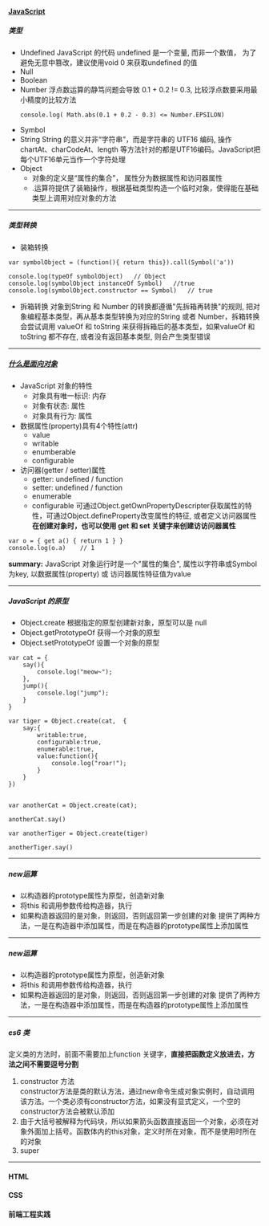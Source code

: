 #### [JavaScript](https://time.geekbang.org/column/article/78884)

##### 类型
- Undefined
  JavaScript 的代码 undefined 是一个变量, 而非一个数值， 为了避免无意中篡改，建议使用void 0 来获取undefined 的值
- Null
- Boolean
- Number
  浮点数运算的静笃问题会导致 0.1 + 0.2 != 0.3, 比较浮点数要采用最小精度的比较方法
  ```
  console.log( Math.abs(0.1 + 0.2 - 0.3) <= Number.EPSILON)
  ```
- Symbol
- String
  String 的意义并非“字符串”，而是字符串的 UTF16 编码, 操作chartAt、charCodeAt、length 等方法针对的都是UTF16编码。JavaScript把每个UTF16单元当作一个字符处理
- Object
  - 对象的定义是“属性的集合”， 属性分为数据属性和访问器属性
  - .运算符提供了装箱操作，根据基础类型构造一个临时对象，使得能在基础类型上调用对应对象的方法
***

##### 类型转换
- 装箱转换
```
var symbolObject = (function(){ return this}).call(Symbol('a'))

console.log(typeOf symbolObject)   // Object
console.log(symbolObject instanceOf Symbol)   //true
console.log(symbolObject.constructor == Symbol)   // true
```

- 拆箱转换
对象到String 和 Number 的转换都遵循"先拆箱再转换"的规则, 把对象编程基本类型，再从基本类型转换为对应的String 或者 Number，拆箱转换会尝试调用 valueOf 和 toString 来获得拆箱后的基本类型，如果valueOf 和 toString 都不存在, 或者没有返回基本类型, 则会产生类型错误
***

##### [什么是面向对象](https://time.geekbang.org/column/article/79319)
- JavaScript 对象的特性
  - 对象具有唯一标识: 内存
  - 对象有状态: 属性
  - 对象具有行为: 属性
- 数据属性(property)具有4个特性(attr)
  - value
  - writable
  - enumberable
  - configurable
- 访问器(getter / setter)属性
  - getter: undefined / function
  - setter: undefined / function
  - enumerable
  - configurable
可通过Object.getOwnPropertyDescripter获取属性的特性，可通过Object.defineProperty改变属性的特征, 或者定义访问器属性  
**在创建对象时，也可以使用 get 和 set 关键字来创建访访问器属性**
```
var o = { get a() { return 1 } }
console.log(o.a)    // 1
```
**summary:**  JavaScript 对象运行时是一个"属性的集合", 属性以字符串或Symbol 为key, 以数据属性(property) 或 访问器属性特征值为value
***

##### JavaScript 的原型
- Object.create 根据指定的原型创建新对象，原型可以是 null
- Object.getPrototypeOf 获得一个对象的原型
- Object.setPrototypeOf 设置一个对象的原型
```
var cat = {
    say(){
        console.log("meow~");
    },
    jump(){
        console.log("jump");
    }
}

var tiger = Object.create(cat,  {
    say:{
        writable:true,
        configurable:true,
        enumerable:true,
        value:function(){
            console.log("roar!");
        }
    }
})


var anotherCat = Object.create(cat);

anotherCat.say()

var anotherTiger = Object.create(tiger)

anotherTiger.say()
```
***


##### new运算
- 以构造器的prototype属性为原型，创造新对象
- 将this 和调用参数传给构造器，执行
- 如果构造器返回的是对象，则返回，否则返回第一步创建的对象
提供了两种方法，一是在构造器中添加属性，而是在构造器的prototype属性上添加属性
***

##### new运算
- 以构造器的prototype属性为原型，创造新对象
- 将this 和调用参数传给构造器，执行
- 如果构造器返回的是对象，则返回，否则返回第一步创建的对象
提供了两种方法，一是在构造器中添加属性，而是在构造器的prototype属性上添加属性
***

##### es6 类
定义类的方法时，前面不需要加上function 关键字，**直接把函数定义放进去，方法之间不需要逗号分割**
1. constructor 方法  
constructor方法是类的默认方法，通过new命令生成对象实例时，自动调用该方法。一个类必须有constructor方法，如果没有显式定义，一个空的constructor方法会被默认添加
2. 由于大括号被解释为代码块，所以如果箭头函数直接返回一个对象，必须在对象外面加上括号。函数体内的this对象，定义时所在对象，而不是使用时所在的对象
3. super
***

#### HTML

#### CSS

#### 前端工程实践

#### 